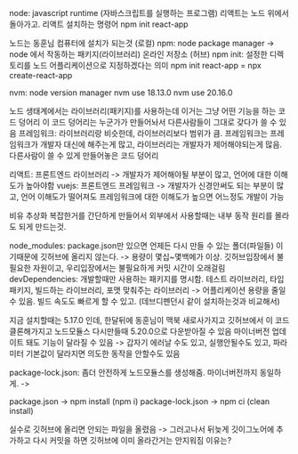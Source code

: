 node: javascript runtime (자바스크립트를 실행하는 프로그램)
리액트는 노드 위에서 돌아가고.
리액트 설치하는 명령어
npm init react-app

노드는 동훈님 컴퓨터에 설치가 되는것 (로컬)
npm: node package manager -> node 에서 작동하는 패키지(라이브러리) 온라인 저장소 (허브)
npm init: 설정한 디렉토리를 노드 어플리케이션으로 지정하겠다는 의미
npm init react-app = npx create-react-app

nvm: node version manager
nvm use 18.13.0
nvm use 20.16.0

노드 생태계에서는 라이브러리(패키지)를 사용하는데 이거는 그냥 어떤 기능을 하는 코드 덩어리
이 코드 덩어리는 누군가가 만들어놔서 다른사람들이 그대로 갖다가 쓸 수 있음
프레임워크: 라이브러리랑 비슷한데, 라이브러리보다 범위가 큼. 프레임워크는 프레임워크가 개발자 대신에 해주는게 많고, 라이브러리는 개발자가 제어해야되는게 많음. 다른사람이 쓸 수 있게 만들어놓은 코드 덩어리

리액트: 프론트엔드 라이브러리 -> 개발자가 제어해야될 부분이 많고, 언어에 대한 이해도가 높아야함
vuejs: 프론트엔드 프레임워크 -> 개발자가 신경안써도 되는 부분이 많고, 언어 이해도가 떨어져도 프레임워크에 대한 이해도가 높으면 어느정도 개발이 가능

비유
추상화
복잡한거를 간단하게 만들어서 외부에서 사용할때는 내부 동작 원리를 몰라도 되게 만드는것.

node_modules: package.json만 있으면 언제든 다시 만들 수 있는 폴더(파일들) 이기때문에 깃허브에 올리지 않는다. -> 용량이 몇십~몇백메가 이상. 깃허브입장에서 불필요한 자원이고, 우리입장에서는 불필요하게 커밋 시간이 오래걸림
devDependencies: 개발할때만 사용하는 패키지를 명시함. 테스트 라이브러리, 타입 패키지, 빌드하는 라이브러리, 포맷 맞춰주는 라이브러리
-> 어플리케이션 용량을 줄일 수 있음. 빌드 속도도 빠르게 할 수 있고. (데브디펜던시 같이 설치하는것과 비교해서)

지금 설치할때는 5.17.0 인데, 한달뒤에 동훈님이 맥북 새로사가지고 깃허브에서 이 코드 클론해가지고 노드모듈스 다시만들때 5.20.0으로 다운받아질 수 있음
마이너버전 업데이트 돼도 기능이 달라질 수 있음 -> 갑자기 에러날 수도 있고, 실행안될수도 있고, 파라미터 기본값이 달라지면 의도한 동작을 안할수도 있음

package-lock.json: 좀더 안전하게 노드모듈스를 생성해줌. 마이너버전까지 동일하게. ->

package.json -> npm install (npm i)
package-lock.json -> npm ci (clean install)

실수로 깃허브에 올리면 안되는 파일을 올렸음 -> 그러고나서 뒤늦게 깃이그노어에 추가하고 다시 커밋을 하면 깃허브에 이미 올라간거는 안지워짐
이유는?
